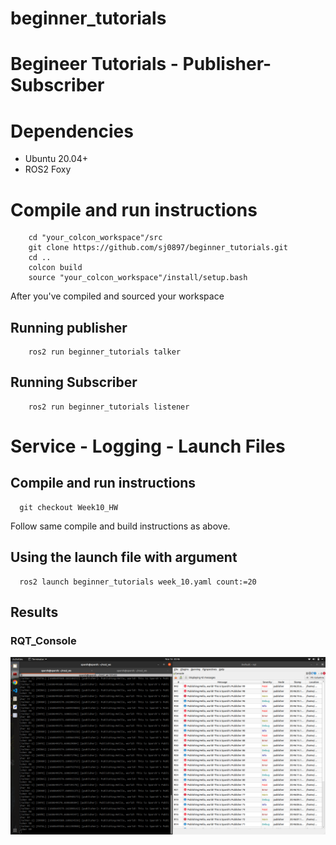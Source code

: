 # beginner_tutorials

# Begineer Tutorials - Publisher-Subscriber

# Dependencies
<ul>
  <li>Ubuntu 20.04+</li>
  <li>ROS2 Foxy</li>
</ul>

# Compile and run instructions
```
    cd "your_colcon_workspace"/src
    git clone https://github.com/sj0897/beginner_tutorials.git
    cd ..
    colcon build
    source "your_colcon_workspace"/install/setup.bash
```

After you've compiled and sourced your workspace

## Running publisher
```
    ros2 run beginner_tutorials talker
```

## Running Subscriber
```
    ros2 run beginner_tutorials listener
```

# Service - Logging - Launch Files

## Compile and run instructions
```
  git checkout Week10_HW
```
Follow same compile and build instructions as above.

## Using the launch file with argument
```
  ros2 launch beginner_tutorials week_10.yaml count:=20
```

## Results

### RQT_Console
![image](https://github.com/sj0897/beginner_tutorials/blob/Week10_HW/Results/rqt.png)

